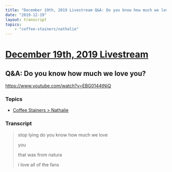 ```yaml
---
title: "December 19th, 2019 Livestream Q&A: Do you know how much we love you?"
date: "2019-12-19"
layout: transcript
topics:
    - "coffee-stainers/nathalie"
---
```

# [December 19th, 2019 Livestream](../2019-12-19.md)
## Q&A: Do you know how much we love you?
https://www.youtube.com/watch?v=EBG0144tNiQ

### Topics
* [Coffee Stainers > Nathalie](../topics/coffee-stainers/nathalie.md)

### Transcript

> stop lying do you know how much we love
>
> you
>
> that was from natura
>
> i love all of the fans
